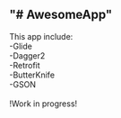 <h2>"# AwesomeApp"</h2>
This app include:<br/>
-Glide<br/>
-Dagger2<br/>
-Retrofit<br/>
-ButterKnife<br/>
-GSON<br/>
<br/>
!Work in progress!<br/>
